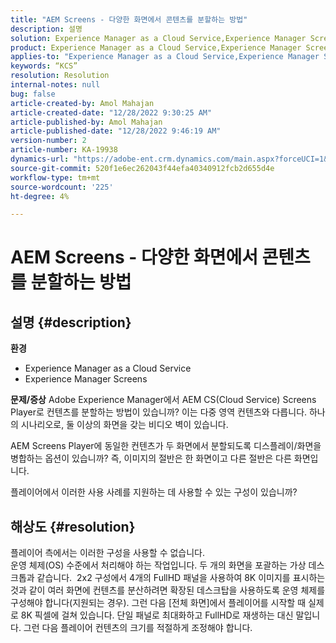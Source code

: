 ```yaml
---
title: "AEM Screens - 다양한 화면에서 콘텐츠를 분할하는 방법"
description: 설명
solution: Experience Manager as a Cloud Service,Experience Manager Screens
product: Experience Manager as a Cloud Service,Experience Manager Screens
applies-to: "Experience Manager as a Cloud Service,Experience Manager Screens"
keywords: “KCS”
resolution: Resolution
internal-notes: null
bug: false
article-created-by: Amol Mahajan
article-created-date: "12/28/2022 9:30:25 AM"
article-published-by: Amol Mahajan
article-published-date: "12/28/2022 9:46:19 AM"
version-number: 2
article-number: KA-19938
dynamics-url: "https://adobe-ent.crm.dynamics.com/main.aspx?forceUCI=1&pagetype=entityrecord&etn=knowledgearticle&id=06a9f43e-9286-ed11-81ac-6045bd006e5a"
source-git-commit: 520f1e6ec262043f44efa40340912fcb2d655d4e
workflow-type: tm+mt
source-wordcount: '225'
ht-degree: 4%

---
```


# AEM Screens - 다양한 화면에서 콘텐츠를 분할하는 방법

## 설명 {#description}

<b>환경</b>
- Experience Manager as a Cloud Service
- Experience Manager Screens



<b>문제/증상</b>
Adobe Experience Manager에서 AEM CS(Cloud Service) Screens Player로 컨텐츠를 분할하는 방법이 있습니까? 이는 다중 영역 컨텐츠와 다릅니다. 하나의 시나리오로, 둘 이상의 화면을 갖는 비디오 벽이 있습니다.

AEM Screens Player에 동일한 컨텐츠가 두 화면에서 분할되도록 디스플레이/화면을 병합하는 옵션이 있습니까? 즉, 이미지의 절반은 한 화면이고 다른 절반은 다른 화면입니다.

플레이어에서 이러한 사용 사례를 지원하는 데 사용할 수 있는 구성이 있습니까?


## 해상도 {#resolution}

플레이어 측에서는 이러한 구성을 사용할 수 없습니다.<br>
운영 체제(OS) 수준에서 처리해야 하는 작업입니다. 두 개의 화면을 포괄하는 가상 데스크톱과 같습니다. 
2x2 구성에서 4개의 FullHD 패널을 사용하여 8K 이미지를 표시하는 것과 같이 여러 화면에 컨텐츠를 분산하려면 확장된 데스크탑을 사용하도록 운영 체제를 구성해야 합니다(지원되는 경우). 그런 다음 [전체 화면]에서 플레이어를 시작할 때 실제로 8K 픽셀에 걸쳐 있습니다. 단일 패널로 최대화하고 FullHD로 재생하는 대신 말입니다. 그런 다음 플레이어 컨텐츠의 크기를 적절하게 조정해야 합니다.